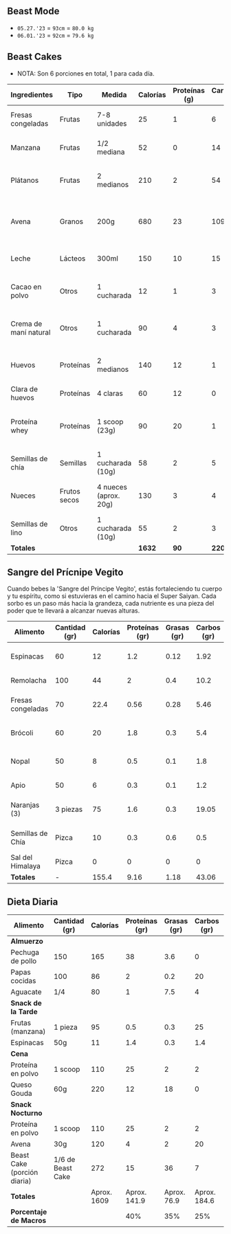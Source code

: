 ## Beast Mode

- `05.27.'23` = `93cm` = `80.0 kg`
- `06.01.'23` = `92cm` = `79.6 kg`



## Beast Cakes

- NOTA: Son 6 porciones en total, 1 para cada día. 

| **Ingredientes**          | **Tipo**      | **Medida**            | **Calorías** | **Proteínas (g)** | **Carbohidratos (g)** | **Grasas (g)** | **Micronutrientes**                 | **Descripción**                                       |
|---------------------------|---------------|-----------------------|--------------|-------------------|-----------------------|----------------|--------------------------------------|-------------------------------------------------------|
| Fresas congeladas         | Frutas        | 7-8 unidades          | 25           | 1                 | 6                     | 0              | Vitamina C, antioxidantes          | Ricas en vitamina C y antioxidantes                     |
| Manzana                   | Frutas        | 1/2 mediana           | 52           | 0                 | 14                    | 0              | Fibra, antioxidantes               | Fuente de fibra y antioxidantes                         |
| Plátanos                  | Frutas        | 2 medianos            | 210          | 2                 | 54                    | 1              | Potasio                            | Ricos en potasio y energía natural                      |
| Avena                     | Granos        | 200g                  | 680          | 23                | 109                   | 12             | Fibra, carbohidratos de liberación lenta   | Fuente de fibra y carbohidratos de liberación lenta     |
| Leche                     | Lácteos       | 300ml                 | 150          | 10                | 15                    | 5              | Calcio, proteínas                  | Buena fuente de calcio y proteínas                      |
| Cacao en polvo            | Otros         | 1 cucharada           | 12           | 1                 | 3                     | 0              | Antioxidantes, magnesio            | Rico en antioxidantes y fuente de magnesio              |
| Crema de maní natural     | Otros         | 1 cucharada           | 90           | 4                 | 3                     | 7              | Grasas saludables, proteína      | Fuente de grasas saludables y proteína                  |
| Huevos                    | Proteínas     | 2 medianos            | 140          | 12                | 1                     | 10             | Proteínas, nutrientes              | Excelente fuente de proteínas y nutrientes              |
| Clara de huevos           | Proteínas     | 4 claras              | 60           | 12                | 0                     | 0              | Proteínas                          | Alta fuente de proteínas                                |
| Proteína whey             | Proteínas     | 1 scoop (23g)         | 90           | 20                | 1                     | 1              | Recuperación muscular, desarrollo muscular | Ayuda en la recuperación muscular y desarrollo muscular |
| Semillas de chía          | Semillas      | 1 cucharada (10g)     | 58           | 2                 | 5                     | 4              | Fibra, omega-3, antioxidantes      | Rica en fibra, omega-3 y antioxidantes                  |
| Nueces                    | Frutos secos  | 4 nueces (aprox. 20g) | 130          | 3                 | 4                     | 12             | Grasas saludables, antioxidantes   | Fuente de grasas saludables y antioxidantes             |
| Semillas de lino          | Otros         | 1 cucharada (10g)     | 55           | 2                 | 3                     | 4              | Fibra, omega-3, lignanos           | Rica en fibra, omega-3 y antioxidantes                  |
| **Totales**               |               |                       | **1632**     | **90**            | **220**               | **42**         |                                      |                                                       |

## Sangre del Prícnipe Vegito 

Cuando bebes la 'Sangre del Príncipe Vegito', estás fortaleciendo tu cuerpo y tu espíritu, como si estuvieras en el camino hacia el Super Saiyan. Cada sorbo es un paso más hacia la grandeza, cada nutriente es una pieza del poder que te llevará a alcanzar nuevas alturas.

| Alimento         | Cantidad (gr) | Calorías | Proteínas (gr) | Grasas (gr) | Carbos (gr) | Micronutrientes                     | Beneficios Sayayin         |
|------------------|---------------|----------|----------------|-------------|-------------|------------------------------------|-----------------------------|
| Espinacas        | 60            | 12       | 1.2            | 0.12        | 1.92        | Vitamina K, Vitamina A, Ácido Fólico | Fortalece el sistema inmune |
| Remolacha        | 100           | 44       | 2              | 0.4         | 10.2        | Vitamina C, Hierro, Folato         | Mejora la circulación       |
| Fresas congeladas| 70            | 22.4     | 0.56           | 0.28        | 5.46        | Vitamina C, Antioxidantes          | Refuerza el sistema inmune  |
| Brócoli          | 60            | 20       | 1.8            | 0.3         | 5.4         | Vitamina C, Vitamina K, Fibra      | Promueve la salud celular  |
| Nopal            | 50            | 8        | 0.5            | 0.1         | 1.8         | Vitamina C, Fibra                  | Regula el azúcar en sangre  |
| Apio             | 50            | 6        | 0.3            | 0.1         | 1.2         | Vitamina K, Potasio                | Ayuda a la digestión        |
| Naranjas (3)     | 3 piezas      | 75       | 1.6            | 0.3         | 19.05       | Vitamina C, Vitamina A, Fibra      | Fortalece el sistema inmune |
| Semillas de Chía | Pizca         | 10       | 0.3            | 0.6         | 0.5         | Fibra, Omega-3                     | Promueve la saciedad        |
| Sal del Himalaya  | Pizca         | 0        | 0              | 0           | 0           | Sodio                              | Regula la hidratación        |
| **Totales**      | -             | 155.4    | 9.16           | 1.18        | 43.06       | -                                  | -                           |


## Dieta Diaria

| Alimento              | Cantidad (gr) | Calorías | Proteínas (gr) | Grasas (gr) | Carbos (gr) | Micronutrientes |
|-----------------------|---------------|----------|----------------|-------------|-------------|-----------------|
| **Almuerzo**          |               |          |                |             |             |                 |
| Pechuga de pollo      | 150           | 165      | 38             | 3.6         | 0           | Vitaminas A, C  |
| Papas cocidas         | 100           | 86       | 2              | 0.2         | 20          | Vitamina C, B6  |
| Aguacate              | 1/4           | 80       | 1              | 7.5         | 4           | Vitamina K, E   |
| **Snack de la Tarde** |               |          |                |             |             |                 |
| Frutas (manzana)      | 1 pieza       | 95       | 0.5            | 0.3         | 25          | Vitamina C, K  |
| Espinacas             | 50g           | 11       | 1.4            | 0.3         | 1.4         | Vitamina K, A, C|
| **Cena**              |               |          |                |             |             |                 |
| Proteína en polvo     | 1 scoop       | 110      | 25             | 2           | 2           | Varía           |
| Queso Gouda           | 60g           | 220      | 12             | 18          | 0           | Calcio, Vitamina D|
| **Snack Nocturno**    |               |          |                |             |             |                 |
| Proteína en polvo     | 1 scoop       | 110      | 25             | 2           | 2           | Varía           |
| Avena                 | 30g           | 120      | 4              | 2           | 20          | Fibra, Vitaminas |
| Beast Cake (porción diaria) | 1/6 de Beast Cake | 272  | 15 | 36 | 7 | Varía  | Varios ingredientes nutritivos |
| **Totales**           |               | Aprox. 1609   | Aprox. 141.9  | Aprox. 76.9  | Aprox. 184.6 |                 |
| **Porcentaje de Macros** |            |          | 40%            | 35%         | 25%         |                 |

